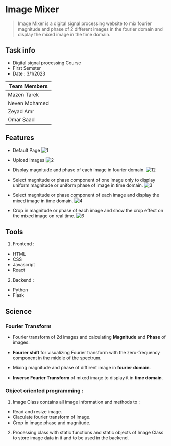 # Image Mixer 

> Image Mixer is a digital signal processing website to mix fourier magnitude and phase of 2 different images in the fourier domain and display the mixed image in the time domain.

## Task info
- Digital signal processing Course
- First Semster
- Date : 3/1/2023

|Team Members|
|----------|
|Mazen Tarek|
|Neven Mohamed|
|Zeyad Amr| 
|Omar Saad|  

## Features

- Default Page
![1](https://user-images.githubusercontent.com/84602951/210450461-f5081a7f-32e1-4742-907f-330dff954025.png)

- Upload images
![2](https://user-images.githubusercontent.com/84602951/210450484-e8413e68-5799-4219-b893-034f1d2c4011.png)

- Display magnitude and phase of each image in fourier domain.
![12](https://user-images.githubusercontent.com/84602951/210451605-3d0874b1-0994-4628-9a42-0e0ad7033dc5.png)

- Select magnitude or phase component of one image only to display  uniform magnitude or uniform phase of image in time domain.
![3](https://user-images.githubusercontent.com/84602951/210451764-efcefe52-bc2c-46d9-9607-cc3be85f4c23.png)

- Select magnitude or phase component of each image and display the mixed image in time domain.
![4](https://user-images.githubusercontent.com/84602951/210451810-ffdfbabc-09c1-4a25-b5cb-ddaf572652ad.png)

- Crop in magnitude or phase of each image and show the crop effect on the mixed image on real time.
![6](https://user-images.githubusercontent.com/84602951/210451835-b9d7a34a-8c5c-4faf-8c97-ca0ddf7fbede.png)


## Tools

1. Frontend :
* HTML 
* CSS 
* Javascript
* React

2. Backend :
* Python
* Flask

## Science
### Fourier Transform 
- Fourier transform of 2d images and calculating **Magnitude** and **Phase** of images.

- **Fourier shift** for visualizing Fourier transform with the zero-frequency component in the middle of the spectrum.

- Mixing magnitude and phase of diffirent image in **fourier domain**.

- **Inverse Fourier Transform** of mixed image to display it in **time domain**.

### Object oriented programming :

1. Image Class contains all image information and methods to :
- Read and resize image.
- Claculate fourier transform of image.
- Crop in image phase and magnitude.

2. Processing class with static functions and static objects of Image Class to store image data in it and to be used in the backend.
